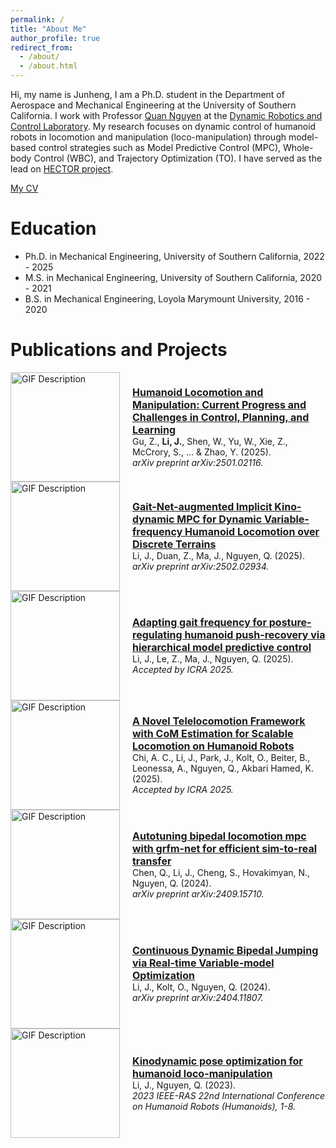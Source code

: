 ```yaml
---
permalink: /
title: "About Me"
author_profile: true
redirect_from: 
  - /about/
  - /about.html
---
```


Hi, my name is Junheng, I am a Ph.D. student in the Department of Aerospace and Mechanical Engineering at the University of Southern California. I work with Professor [Quan Nguyen](https://viterbi.usc.edu/directory/faculty/Nguyen/Quan) at the [Dynamic Robotics and Control Laboratory](https://sites.usc.edu/quann/). My research focuses on dynamic control of humanoid robots in locomotion and manipulation (loco-manipulation) through model-based control strategies such as Model Predictive Control (MPC), Whole-body Control (WBC), and Trajectory Optimization (TO). I have served as the lead on [HECTOR project](https://github.com/DRCL-USC/Hector_Simulation). 

[My CV](https://junhengl.github.io/files/JunhengCV.pdf)

Education 
======
- Ph.D. in Mechanical Engineering, University of Southern California, 2022 - 2025
- M.S. in Mechanical Engineering, University of Southern California, 2020 - 2021
- B.S. in Mechanical Engineering, Loyola Marymount University, 2016 - 2020

Publications and Projects
======

<div style="display: flex; align-items: center;">
  <img src="https://junhengl.github.io/images/adaptiveFreqMPC.gif" alt="GIF Description" width="175" style="margin-right: 20px;">
  <div>
    <a href="https://arxiv.org/abs/2501.02116" style="font-weight: bold; font-size: 16px;">
      Humanoid Locomotion and Manipulation: Current Progress and Challenges in Control, Planning, and Learning
    </a>
    <br>
    Gu, Z., <b>Li, J.</b>, Shen, W., Yu, W., Xie, Z., McCrory, S., ... & Zhao, Y. (2025). 
    <br>
    <i>arXiv preprint arXiv:2501.02116.</i>
  </div>
</div>

<div style="display: flex; align-items: center;">
  <img src="https://junhengl.github.io/images/adaptiveFreqMPC.gif" alt="GIF Description" width="175" style="margin-right: 20px;">
  <div>
    <a href="https://arxiv.org/abs/2502.02934" style="font-weight: bold; font-size: 16px;">
      Gait-Net-augmented Implicit Kino-dynamic MPC for Dynamic Variable-frequency Humanoid Locomotion over Discrete Terrains
    </a>
    <br>
    Li, J., Duan, Z., Ma, J., Nguyen, Q. (2025). 
    <br>
    <i>arXiv preprint arXiv:2502.02934.</i>
  </div>
</div>

<div style="display: flex; align-items: center;">
  <img src="https://junhengl.github.io/images/adaptiveFreqMPC.gif" alt="GIF Description" width="175" style="margin-right: 20px;">
  <div>
    <a href="https://arxiv.org/abs/2409.14342" style="font-weight: bold; font-size: 16px;">
      Adapting gait frequency for posture-regulating humanoid push-recovery via hierarchical model predictive control
    </a>
    <br>
    Li, J., Le, Z., Ma, J., Nguyen, Q. (2025). 
    <br>
    <i>Accepted by ICRA 2025.</i>
  </div>
</div>

<div style="display: flex; align-items: center;">
  <img src="https://junhengl.github.io/images/adaptiveFreqMPC.gif" alt="GIF Description" width="175" style="margin-right: 20px;">
  <div>
    <a href="https://arxiv.org/abs/2404.11807" style="font-weight: bold; font-size: 16px;">
      A Novel Telelocomotion Framework with CoM Estimation for Scalable Locomotion on Humanoid Robots
    </a>
    <br>
    Chi, A. C., Li, J., Park, J., Kolt, O., Beiter, B., Leonessa, A., Nguyen, Q., Akbari Hamed, K. (2025). 
    <br>
    <i>Accepted by ICRA 2025.</i>
  </div>
</div>

<div style="display: flex; align-items: center;">
  <img src="https://junhengl.github.io/images/adaptiveFreqMPC.gif" alt="GIF Description" width="175" style="margin-right: 20px;">
  <div>
    <a href="https://arxiv.org/abs/2409.15710" style="font-weight: bold; font-size: 16px;">
      Autotuning bipedal locomotion mpc with grfm-net for efficient sim-to-real transfer
    </a>
    <br>
    Chen, Q., Li, J., Cheng, S., Hovakimyan, N., Nguyen, Q. (2024). 
    <br>
    <i>arXiv preprint arXiv:2409.15710.</i>
  </div>
</div>

<div style="display: flex; align-items: center;">
  <img src="https://junhengl.github.io/images/adaptiveFreqMPC.gif" alt="GIF Description" width="175" style="margin-right: 20px;">
  <div>
    <a href="https://arxiv.org/abs/2312.11868" style="font-weight: bold; font-size: 16px;">
      Continuous Dynamic Bipedal Jumping via Real-time Variable-model Optimization
    </a>
    <br>
    Li, J., Kolt, O., Nguyen, Q. (2024). 
    <br>
    <i>arXiv preprint arXiv:2404.11807.</i>
  </div>
</div>

<div style="display: flex; align-items: center;">
  <img src="https://junhengl.github.io/images/adaptiveFreqMPC.gif" alt="GIF Description" width="175" style="margin-right: 20px;">
  <div>
    <a href="https://ieeexplore.ieee.org/document/9842786" style="font-weight: bold; font-size: 16px;">
      Kinodynamic pose optimization for humanoid loco-manipulation
    </a>
    <br>
    Li, J., Nguyen, Q. (2023). 
    <br>
    <i>2023 IEEE-RAS 22nd International Conference on Humanoid Robots (Humanoids), 1-8.</i>
  </div>
</div>
